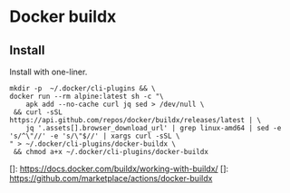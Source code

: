 
# Docker buildx

## Install

Install with one-liner.

```
mkdir -p  ~/.docker/cli-plugins && \
docker run --rm alpine:latest sh -c "\
    apk add --no-cache curl jq sed > /dev/null \
 && curl -sSL https://api.github.com/repos/docker/buildx/releases/latest | \
    jq '.assets[].browser_download_url' | grep linux-amd64 | sed -e 's/^\"//' -e 's/\"$//' | xargs curl -sSL \
" > ~/.docker/cli-plugins/docker-buildx \
 && chmod a+x ~/.docker/cli-plugins/docker-buildx
```

[]: https://docs.docker.com/buildx/working-with-buildx/
[]: https://github.com/marketplace/actions/docker-buildx
